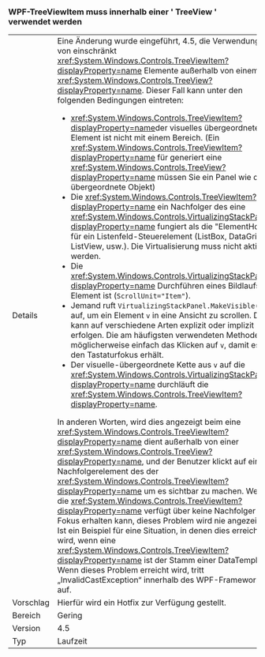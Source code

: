 ### <a name="wpf-treeviewitem-must-be-used-within-a-treeview"></a>WPF-TreeViewItem muss innerhalb einer ' TreeView ' verwendet werden

|   |   |
|---|---|
|Details|Eine Änderung wurde eingeführt, 4.5, die Verwendung von einschränkt <xref:System.Windows.Controls.TreeViewItem?displayProperty=name> Elemente außerhalb von einem <xref:System.Windows.Controls.TreeView?displayProperty=name>. Dieser Fall kann unter den folgenden Bedingungen eintreten:<ul><li><xref:System.Windows.Controls.TreeViewItem?displayProperty=name>der visuelles übergeordnetes Element ist nicht mit einem Bereich. (Ein <xref:System.Windows.Controls.TreeViewItem?displayProperty=name> für generiert eine <xref:System.Windows.Controls.TreeView?displayProperty=name> müssen Sie ein Panel wie das übergeordnete Objekt)</li><li>Die <xref:System.Windows.Controls.TreeViewItem?displayProperty=name> ein Nachfolger des eine <xref:System.Windows.Controls.VirtualizingStackPanel?displayProperty=name> fungiert als die &quot;ElementHost&quot; für ein Listenfeld-Steuerelement (ListBox, DataGrid ListView, usw.). Die Virtualisierung muss nicht aktiviert werden.</li><li>Die <xref:System.Windows.Controls.VirtualizingStackPanel?displayProperty=name> Durchführen eines Bildlaufs Element ist (<code>ScrollUnit=&quot;Item&quot;</code>).</li><li>Jemand ruft <code>VirtualizingStackPanel.MakeVisible(v)</code> auf, um ein Element <code>v</code> in eine Ansicht zu scrollen. Dies kann auf verschiedene Arten explizit oder implizit erfolgen. Die am häufigsten verwendeten Methode ist möglicherweise einfach das Klicken auf <code>v</code>, damit es den Tastaturfokus erhält.</li><li>Der visuelle-übergeordnete Kette aus <code>v</code> auf die <xref:System.Windows.Controls.VirtualizingStackPanel?displayProperty=name> durchläuft die <xref:System.Windows.Controls.TreeViewItem?displayProperty=name>.</li></ul>In anderen Worten, wird dies angezeigt beim eine <xref:System.Windows.Controls.TreeViewItem?displayProperty=name> dient außerhalb von einer <xref:System.Windows.Controls.TreeView?displayProperty=name>, und der Benutzer klickt auf ein Nachfolgerelement des der <xref:System.Windows.Controls.TreeViewItem?displayProperty=name> um es sichtbar zu machen. Wenn die <xref:System.Windows.Controls.TreeViewItem?displayProperty=name> verfügt über keine Nachfolger den Fokus erhalten kann, dieses Problem wird nie angezeigt. Ist ein Beispiel für eine Situation, in denen dies erreicht wird, wenn eine <xref:System.Windows.Controls.TreeViewItem?displayProperty=name> ist der Stamm einer DataTemplate. Wenn dieses Problem erreicht wird, tritt „InvalidCastException“ innerhalb des WPF-Frameworks auf.|
|Vorschlag|Hierfür wird ein Hotfix zur Verfügung gestellt.|
|Bereich|Gering|
|Version|4.5|
|Typ|Laufzeit|

